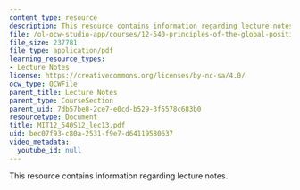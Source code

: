 ```yaml
---
content_type: resource
description: This resource contains information regarding lecture notes.
file: /ol-ocw-studio-app/courses/12-540-principles-of-the-global-positioning-system-spring-2012/bec07f93c80a2531f9e7d64119580637_MIT12_540S12_lec13.pdf
file_size: 237781
file_type: application/pdf
learning_resource_types:
- Lecture Notes
license: https://creativecommons.org/licenses/by-nc-sa/4.0/
ocw_type: OCWFile
parent_title: Lecture Notes
parent_type: CourseSection
parent_uid: 7db57be8-2ce7-e0cd-b529-3f5578c683b0
resourcetype: Document
title: MIT12_540S12_lec13.pdf
uid: bec07f93-c80a-2531-f9e7-d64119580637
video_metadata:
  youtube_id: null
---
```

This resource contains information regarding lecture notes.